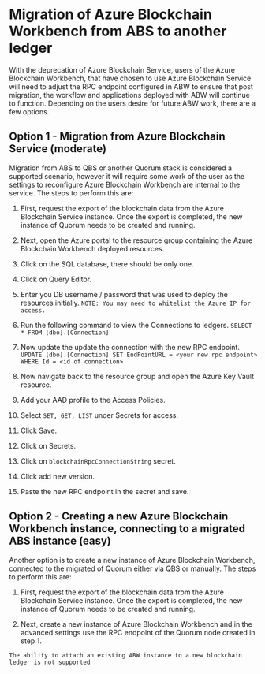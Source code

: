 # Migration of Azure Blockchain Workbench from ABS to another ledger

With the deprecation of Azure Blockchain Service, users of the Azure Blockchain Workbench, that have chosen to use Azure Blockchain Service will need to adjust the RPC endpoint configured in ABW to ensure that post migration, the workflow and applications deployed with ABW will continue to function. Depending on the users desire for future ABW work, there are a few options.

## Option 1 - Migration from Azure Blockchain Service (moderate)

Migration from ABS to QBS or another Quorum stack is considered a supported scenario, however it will require some work of the user as the settings to reconfigure Azure Blockchain Workbench are internal to the service. The steps to perform this are:

1. First, request the export of the blockchain data from the Azure Blockchain Service instance. Once the export is completed, the new instance of Quorum needs to be created and running.

2. Next, open the Azure portal to the resource group containing the Azure Blockchain Workbench deployed resources.

3. Click on the SQL database, there should be only one.

4. Click on Query Editor.

5. Enter you DB username / password that was used to deploy the resources initially. `NOTE: You may need to whitelist the Azure IP for access.`

6. Run the following command to view the Connections to ledgers. `SELECT * FROM [dbo].[Connection]`

7. Now update the update the connection with the new RPC endpoint. `UPDATE [dbo].[Connection] SET EndPointURL = <your new rpc endpoint> WHERE Id = <id of connection>`

8. Now navigate back to the resource group and open the Azure Key Vault resource.

9. Add your AAD profile to the Access Policies.

10. Select `SET, GET, LIST` under Secrets for access.

11. Click Save.

12. Click on Secrets.

13. Click on `blockchainRpcConnectionString` secret.

14. Click add new version.

15. Paste the new RPC endpoint in the secret and save.

## Option 2 - Creating a new Azure Blockchain Workbench instance, connecting to a migrated ABS instance (easy)

Another option is to create a new instance of Azure Blockchain Workbench, connected to the migrated of Quorum either via QBS or manually. The steps to perform this are:

1. First, request the export of the blockchain data from the Azure Blockchain Service instance. Once the export is completed, the new instance of Quorum needs to be created and running.

2. Next, create a new instance of Azure Blockchain Workbench and in the advanced settings use the RPC endpoint of the Quorum node created in step 1.

```
The ability to attach an existing ABW instance to a new blockchain ledger is not supported
```
